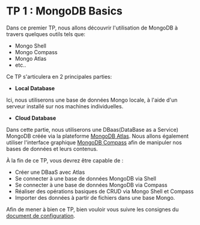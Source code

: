 # TP 1 : MongoDB Basics

Dans ce premier TP, nous allons découvrir l'utilisation de MongoDB à travers quelques outils tels que:

- Mongo Shell
- Mongo Compass
- Mongo Atlas
- etc..

Ce TP s'articulera en 2 principales parties:
- **Local Database**

Ici, nous utiliserons une base de données Mongo locale, à l'aide d'un serveur installé sur nos machines individuelles.

- **Cloud Database**

Dans cette partie, nous utiliserons une DBaas(DataBase as a Service) MongoDB créée via la plateforme [MongoDB Atlas](https://www.mongodb.com/atlas/database).
Nous allons également utiliser l'interface graphique [MongoDB Compass](https://www.mongodb.com/products/compass) afin de manipuler nos bases de données et leurs contenus.

À la fin de ce TP, vous devrez être capable de :

- Créer une DBaaS avec Atlas
- Se connecter à une base de données MongoDB via Shell
- Se connecter à une base de données MongoDB via Compass
- Réaliser des opérations basiques de CRUD via Mongo Shell et Compass
- Importer des données à partir de fichiers dans une base Mongo.

Afin de mener à bien ce TP, bien vouloir vous suivre les consignes du [document de configuration](tp_1_configurations.pdf).
